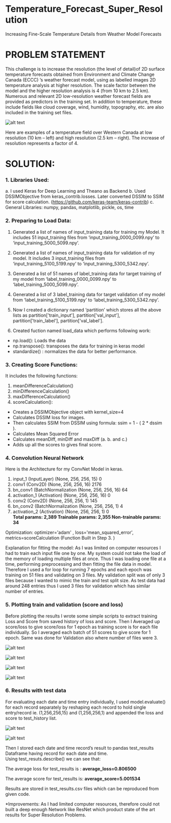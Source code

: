 # Temperature_Forecast_Super_Resolution

Increasing Fine-Scale Temperature Details from Weather Model Forecasts

# PROBLEM STATEMENT

This challenge is to increase the resolution (the level of detail)of 2D surface temperature forecasts obtained from Environment and Climate Change Canada (ECCC) ’s weather forecast model, using as labelled images 2D temperature analysis at higher resolution. The scale factor between the model and the higher resolution analysis is 4 (from 10 km to 2.5 km). Numerous and relevant 2D low-resolution weather forecast fields are provided as predictors in the training set. In addition to temperature, these include fields like cloud coverage, wind, humidity, topography, etc. are also included in the training set files.

 ![alt text](https://github.com/Nishant-Chhetri/Temperature_Forecast_Super_Resolution/blob/master/content_MSC_image.jpg)

Here are examples of a temperature field over Western Canada at low resolution (10 km – left) and high resolution (2.5 km – right). The increase of resolution represents a factor of 4.

# SOLUTION:
	
### 1.	Libraries Used:
a.	I used Keras for Deep Learning and Theano as Backend
b.	Used DSSIMObjective from keras_contrib.losses. Later converted DSSIM to SSIM for score calculation.
(https://github.com/keras-team/keras-contrib)
c.	General Libraries: numpy, pandas, matplotlib, pickle, os, time


### 2.	Preparing to Load Data:

1. Generated a list of names of input_training data for training my Model. It includes 51 input_training files from ‘input_training_0000_0099.npy’ to ‘input_training_5000_5099.npy’.
2. Generated a list of names of input_training data for validation of my model. It includes 3 input_training files from ‘input_training_5100_5199.npy’ to ‘input_training_5300_5342.npy’.
3. Generated a list of 51 names of label_training data for target training of my model from ‘label_training_0000_0099.npy’ to ‘label_training_5000_5099.npy’. 
4. Generated a list of 3 label_training data for target validation of my model from ‘label_training_5100_5199.npy’ to ‘label_training_5300_5342.npy’.
5. Now I created a dictionary named ‘partition’ which stores all the above lists as partition['train_input'], partition['val_input'], partition['train_label'], partition['val_label'].

6. Created fuction named load_data which performs following work:
- np.load(): Loads the data
- np.transpose(): transposes the data for training in keras model
- standardize() : normalizes the data for better performance.


### 3.	Creating Score Functions:

It includes the following functions:
1. meanDifferenceCalculation()
2. minDifferenceCalculation()
3. maxDifferenceCalculation()
4. scoreCalculation():
- Creates a DSSIMObjective object with kernel_size=4
- Calculates DSSIM loss for images.
- Then calculates SSIM from DSSIM using formula:
ssim =  1 - ( 2 * dssim ).
- Calculates Mean Squared Error
- Calculates meanDiff, minDiff and maxDiff (a. b. and c.)
- Adds up all the scores to gives final score.



### 4.	Convolution Neural Network 

Here is the Architecture for my ConvNet Model in keras.


1. input_1 (InputLayer)         	(None, 256, 256, 15)   		   0        
2. conv1 (Conv2D)               	(None, 256, 256, 16)   	 	  2176      
3. bn_conv1 (BatchNormalization 	(None, 256, 256, 16)    	  64        
4. activation_1 (Activation)   	 (None, 256, 256, 16)   	   0         
5. conv2 (Conv2D)               	(None, 256, 256, 1)     	  145       
6. bn_conv2 (BatchNormalization 	(None, 256, 256, 1)      	 4         
7. activation_2 (Activation)    	(None, 256, 256, 1)      	 0         
**Total params: 2,389
Trainable params: 2,355
Non-trainable params: 34**

Optimization: optimizer='adam' , loss='mean_squared_error', metrics=scoreCalculation  (Function Built in Step 3. )

Explanation for fitting the model: As I was limited on computer resources I had to train each input file one by one. My system could not take the load of the memory of loading multiple files at once. Thus I was loading one file at a time, performing preprocessing and then fitting the file data in model.
Therefore I used a for loop for running 7 epochs and each epoch was training on 51 files and validating on 3 files. 
My validation split was of only 3 files because I wanted to mimic the train and test split size. As test data had around 248 entries thus I used 3 files for validation which has similar number of entries.   



### 5.	Plotting train and validation (score and loss)

Before plotting the results I wrote some simple scripts to extract training Loss and Score from saved history of loss and score.
 Then I Averaged up score/loss to give score/loss for 1 epoch as training score is for each file individually. So I averaged each batch of 51 scores to give score for 1 epoch. 
Same was done for Validation also where number of files were 3. 

 
![alt text](https://github.com/Nishant-Chhetri/Temperature_Forecast_Super_Resolution/blob/master/Results/Plots/train_loss.jpg)

![alt text](https://github.com/Nishant-Chhetri/Temperature_Forecast_Super_Resolution/blob/master/Results/Plots/train_score.jpg)

![alt text](https://github.com/Nishant-Chhetri/Temperature_Forecast_Super_Resolution/blob/master/Results/Plots/validation_loss.jpg)

![alt text](https://github.com/Nishant-Chhetri/Temperature_Forecast_Super_Resolution/blob/master/Results/Plots/validation_score.jpg)


 
	
### 6.	Results with test data

For evaluating each date and time entry individually, I used model.evaluate() for each record separately by reshaping each record to hold single entry/record ie. (1,256,256,15) and (1,256,256,1) and appended the loss and score to test_history list. 

![alt text](https://github.com/Nishant-Chhetri/Temperature_Forecast_Super_Resolution/blob/master/Results/Plots/test_loss_for_each_record.jpg)

![alt text](https://github.com/Nishant-Chhetri/Temperature_Forecast_Super_Resolution/blob/master/Results/Plots/test_score_for_each_record.jpg)
 
 
Then I stored each date and time record’s result to pandas test_results Dataframe having record for each date and time.  
Using test_resuts.describe() we can see that:

The average loss for test_results is  :  **average_loss=0.806500**

The average score for test_results is: **average_score=5.001534**

Results are stored in test_results.csv files which can be reproduced from given code. 

*Improvements: As I had limited computer resources, therefore could not built a deep enough Network like ResNet which product state of the art results for Super Resolution Problems. 
